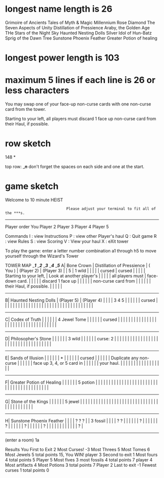 # longest name length is 26
Grimoire of Ancients
Tales of Myth & Magic
Millennium Rose Diamond
The Seven Aspects of Unity
Distillation of Pressience
Araby, the Golden Age
THe Stars of the Night Sky
Haunted Nesting Dolls
Silver Idol of Hun-Batz
Sprig of the Dawn Tree
Sunstone Phoenix Feather
Greater Potion of healing

# longest power length is 103
# maximum 5 lines if each line is 26 or less characters
You may swap one of your
face-up non-curse cards
with one non-curse
card from the tower.

Starting to your left,
all players must
discard 1 face up
non-curse card from
their Haul, if possible.



# row sketch
148 *

  top row: ______________n_____________ don't forget the spaces on each side and one at the start.


# game sketch

Welcome to 10 minute HEIST

                                Please adjust your terminal to fit all of the ***s.
****************************************************************************************************************************************************

Player order
    You
    Player 2
    Player 3
    Player 4
    Player 5

Commands
    I : view Instructions
    P : view other Player's haul
    Q : Quit game
    R : view Rules
    S : view Scoring
    V : View your haul
    X : eXit tower

To play the game:
    enter a letter number combination 
    a1 through h5
    to move yourself through the Wizard's Tower

TOWER MAP
  ______________1_____________ ______________2_____________ ______________3_____________ ______________4_____________ ______________5_____________ 
A| Bone Crown                 | Distillation of Pressience |           ( You )          |          (Player 2)        |        (Player 3)          |
 | 5                          | 1 wild                     |                            |                            |                            |
 | cursed                     | cursed                     |                            |                            |                            |
 | Starting to your left,     | Look at another player's   |                            |                            |                            |
 | all players must           | face-down card.            |                            |                            |                            |
 | discard 1 face up          |                            |                            |                            |                            |
 | non-curse card from        |                            |                            |                            |                            |
 | their Haul, if possible.   |                            |                            |                            |                            |
  ---------------------------- ---------------------------- ---------------------------- ---------------------------- ---------------------------- 
B| Haunted Nesting Dolls      |           (Player 5)       |         (Player 4)         |                            |                            |
 | 3 4 5                      |                            |                            |                            |                            |
 | cursed                     |                            |                            |                            |                            |
 |                            |                            |                            |                            |                            |
 |                            |                            |                            |                            |                            |
 |                            |                            |                            |                            |                            |
 |                            |                            |                            |                            |                            |
 |                            |                            |                            |                            |                            |
  ---------------------------- ---------------------------- ---------------------------- ---------------------------- ----------------------------
C| Codex of Truth             |                            |                            |                            |                            |
 | 4 Jewel Tome               |                            |                            |                            |                            |
 | cursed                     |                            |                            |                            |                            |
 |                            |                            |                            |                            |                            |
 |                            |                            |                            |                            |                            |
 |                            |                            |                            |                            |                            |
 |                            |                            |                            |                            |                            |
 |                            |                            |                            |                            |                            |
  ---------------------------- ---------------------------- ---------------------------- ---------------------------- ---------------------------- 
D| Philosopher's Stone        |                            |                            |                            |                            |
 | 3 wild                     |                            |                            |                            |                            |
 | curse: 2                   |                            |                            |                            |                            |
 |                            |                            |                            |                            |                            |
 |                            |                            |                            |                            |                            |
 |                            |                            |                            |                            |                            |
 |                            |                            |                            |                            |                            |
 |                            |                            |                            |                            |                            |
  ---------------------------- ---------------------------- ---------------------------- ---------------------------- ---------------------------- 
E| Sands of Illusion          |                            |                            |                            |                            |
 | *                          |                            |                            |                            |                            |
 | cursed                     |                            |                            |                            |                            |
 | Duplicate any non-curse    |                            |                            |                            |                            |
 | face up 3, 4, or 5 card in |                            |                            |                            |                            |
 | your haul.                 |                            |                            |                            |                            |
 |                            |                            |                            |                            |                            |
 |                            |                            |                            |                            |                            |
  ---------------------------- ---------------------------- ---------------------------- ---------------------------- ---------------------------- 
F| Greater Potion of Healing  |                            |                            |                            |                            |
 | 5 potion                   |                            |                            |                            |                            |
 |                            |                            |                            |                            |                            |
 |                            |                            |                            |                            |                            |
 |                            |                            |                            |                            |                            |
 |                            |                            |                            |                            |                            |
 |                            |                            |                            |                            |                            |
 |                            |                            |                            |                            |                            |
  ---------------------------- ---------------------------- ---------------------------- ---------------------------- ---------------------------- 
G| Stone of the Kings         |                            |                            |                            |                            |
 | 5 jewel                    |                            |                            |                            |                            |
 |                            |                            |                            |                            |                            |
 |                            |                            |                            |                            |                            |
 |                            |                            |                            |                            |                            |
 |                            |                            |                            |                            |                            |
 |                            |                            |                            |                            |                            |
 |                            |                            |                            |                            |                            |
  ---------------------------- ---------------------------- ---------------------------- ---------------------------- ---------------------------- 
H| Sunstone Phoenix Feather   |                            |                            |                            |           ? ? ?            |
 | 3 fossil                   |                            |                            |                            |         ?       ?          |
 |                            |                            |                            |                            |                  ?         |
 |                            |                            |                            |                            |                 ?          |
 |                            |                            |                            |                            |               ?            |
 |                            |                            |                            |                            |             ?              |
 |                            |                            |                            |                            |                            |
 |                            |                            |                            |                            |             ?              |
  ---------------------------- ---------------------------- ---------------------------- ---------------------------- ---------------------------- 

  (enter a room) 1a


  Results
    You
        First to Exit  2
        Most Curses!  -3
        Most Threes    5
        Most Tomes     6
        Most Jewels    5
            total points 15, You WIN!
    player 3
        Second to exit 1
        Most fours     4
            total points  5
    Player 5
        Most fives     3
        most fossils   4
            total points  7
    player 4
        Most artifacts 4
        Most Potions   3
            total points  7
    Player 2
        Last to exit  -1
        Fewest curses  1
            total points  0
   